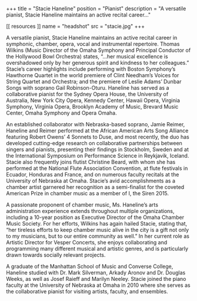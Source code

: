 +++
title = "Stacie Haneline"
position = "Pianist"
description = "A versatile pianist, Stacie Haneline maintains an active recital career..."

[[ resources ]]
    name = "headshot"
    src = "stacie.jpg"
+++


A versatile pianist, Stacie Haneline maintains an active recital career in symphonic, chamber, opera, vocal and instrumental repertoire. Thomas Wilkins (Music Director of the Omaha Symphony and Principal Conductor of the Hollywood Bowl Orchestra) states, “…her musical excellence is overshadowed only by her generous spirit and kindness to her colleagues.” Stacie’s career highlights include performing with Boston Symphony’s Hawthorne Quartet in the world premiere of Clint Needham’s Voices for String Quartet and Orchestra; and the premiere of Leslie Adams’ Dunbar Songs with soprano Gail Robinson-Oturu. Haneline has served as a collaborative pianist for the Sydney Opera House, the University of Australia, New York City Opera, Kennedy Center, Hawaii Opera, Virginia Symphony, Virginia Opera, Brooklyn Academy of Music, Brevard Music Center, Omaha Symphony and Opera Omaha.
 
An established collaborator with Nebraska-based soprano, Jamie Reimer, Haneline and Reimer performed at the African American Arts Song Alliance featuring Robert Owens’ 4 Sonnets to Duse, and most recently, the duo has developed cutting-edge research on collaborative partnerships between singers and pianists, presenting their findings in Stockholm, Sweden and at the International Symposium on Performance Science in Reykjavik, Iceland. Stacie also frequently joins flutist Christine Beard, with whom she has performed at the National Flute Association Convention, at flute festivals in Ecuador, Honduras and France, and on numerous faculty recitals at the University of Nebraska at Omaha. Stacie’s avid accomplishments as a chamber artist garnered her recognition as a semi-finalist for the coveted American Prize in chamber music as a member of I, the Siren 2015.
 
A passionate proponent of chamber music, Ms. Haneline’s arts administration experience extends throughout multiple organizations, including a 10-year position as Executive Director of the Omaha Chamber Music Society. For her efforts, Wilkins has again hailed Stacie, stating that, “her tireless efforts to keep chamber music alive in the city is a gift not only to my musicians, but to our entire community as well.” In her current role as Artistic Director for Vesper Concerts, she enjoys collaborating and programming many different musical and artistic genres, and is particularly drawn towards socially relevant projects.
 
A graduate of the Manhattan School of Music and Converse College, Haneline studied with Dr. Mark Silverman, Arkady Aronov and Dr. Douglas Weeks, as well as Josef Raieff and Marilyn Neeley. Stacie joined the piano faculty at the University of Nebraska at Omaha in 2010 where she serves as the collaborative pianist for visiting artists, faculty, and ensembles. 
